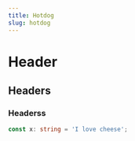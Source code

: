 ```yaml
---
title: Hotdog
slug: hotdog
---
```


# Header

## Headers

### Headerss

```ts
const x: string = 'I love cheese';
```
